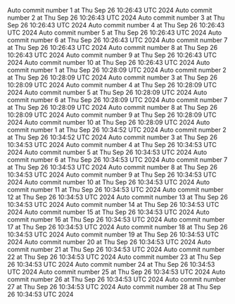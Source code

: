 Auto commit number 1 at Thu Sep 26 10:26:43 UTC 2024
Auto commit number 2 at Thu Sep 26 10:26:43 UTC 2024
Auto commit number 3 at Thu Sep 26 10:26:43 UTC 2024
Auto commit number 4 at Thu Sep 26 10:26:43 UTC 2024
Auto commit number 5 at Thu Sep 26 10:26:43 UTC 2024
Auto commit number 6 at Thu Sep 26 10:26:43 UTC 2024
Auto commit number 7 at Thu Sep 26 10:26:43 UTC 2024
Auto commit number 8 at Thu Sep 26 10:26:43 UTC 2024
Auto commit number 9 at Thu Sep 26 10:26:43 UTC 2024
Auto commit number 10 at Thu Sep 26 10:26:43 UTC 2024
Auto commit number 1 at Thu Sep 26 10:28:09 UTC 2024
Auto commit number 2 at Thu Sep 26 10:28:09 UTC 2024
Auto commit number 3 at Thu Sep 26 10:28:09 UTC 2024
Auto commit number 4 at Thu Sep 26 10:28:09 UTC 2024
Auto commit number 5 at Thu Sep 26 10:28:09 UTC 2024
Auto commit number 6 at Thu Sep 26 10:28:09 UTC 2024
Auto commit number 7 at Thu Sep 26 10:28:09 UTC 2024
Auto commit number 8 at Thu Sep 26 10:28:09 UTC 2024
Auto commit number 9 at Thu Sep 26 10:28:09 UTC 2024
Auto commit number 10 at Thu Sep 26 10:28:09 UTC 2024
Auto commit number 1 at Thu Sep 26 10:34:52 UTC 2024
Auto commit number 2 at Thu Sep 26 10:34:52 UTC 2024
Auto commit number 3 at Thu Sep 26 10:34:53 UTC 2024
Auto commit number 4 at Thu Sep 26 10:34:53 UTC 2024
Auto commit number 5 at Thu Sep 26 10:34:53 UTC 2024
Auto commit number 6 at Thu Sep 26 10:34:53 UTC 2024
Auto commit number 7 at Thu Sep 26 10:34:53 UTC 2024
Auto commit number 8 at Thu Sep 26 10:34:53 UTC 2024
Auto commit number 9 at Thu Sep 26 10:34:53 UTC 2024
Auto commit number 10 at Thu Sep 26 10:34:53 UTC 2024
Auto commit number 11 at Thu Sep 26 10:34:53 UTC 2024
Auto commit number 12 at Thu Sep 26 10:34:53 UTC 2024
Auto commit number 13 at Thu Sep 26 10:34:53 UTC 2024
Auto commit number 14 at Thu Sep 26 10:34:53 UTC 2024
Auto commit number 15 at Thu Sep 26 10:34:53 UTC 2024
Auto commit number 16 at Thu Sep 26 10:34:53 UTC 2024
Auto commit number 17 at Thu Sep 26 10:34:53 UTC 2024
Auto commit number 18 at Thu Sep 26 10:34:53 UTC 2024
Auto commit number 19 at Thu Sep 26 10:34:53 UTC 2024
Auto commit number 20 at Thu Sep 26 10:34:53 UTC 2024
Auto commit number 21 at Thu Sep 26 10:34:53 UTC 2024
Auto commit number 22 at Thu Sep 26 10:34:53 UTC 2024
Auto commit number 23 at Thu Sep 26 10:34:53 UTC 2024
Auto commit number 24 at Thu Sep 26 10:34:53 UTC 2024
Auto commit number 25 at Thu Sep 26 10:34:53 UTC 2024
Auto commit number 26 at Thu Sep 26 10:34:53 UTC 2024
Auto commit number 27 at Thu Sep 26 10:34:53 UTC 2024
Auto commit number 28 at Thu Sep 26 10:34:53 UTC 2024
